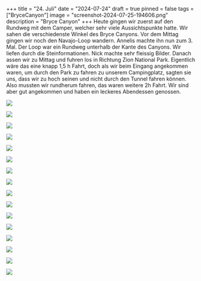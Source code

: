 +++
title = "24. Juli"
date = "2024-07-24"
draft = true
pinned = false
tags = ["BryceCanyon"]
image = "screenshot-2024-07-25-194606.png"
description = "Bryce Canyon"
+++
Heute gingen wir zuerst auf den Rundweg mit dem Camper, welcher sehr viele Aussichtspunkte hatte. Wir sahen die verschiedenste Winkel des Bryce Canyons. Vor dem Mittag gingen wir noch den Navajo-Loop wandern. Annelis machte ihn nun zum 3. Mal. Der Loop war ein Rundweg unterhalb der Kante des Canyons. Wir liefen durch die Steinformationen. Nick machte sehr fleissig Bilder. Danach assen wir zu Mittag und fuhren los in Richtung Zion National Park. Eigentlich wäre das eine knapp 1,5 h Fahrt, doch als wir beim Eingang angekommen waren, um durch den Park zu fahren zu unserem Campingplatz, sagten sie uns, dass wir zu hoch seinen und nicht durch den Tunnel fahren können. Also mussten wir rundherum fahren, das waren weitere 2h Fahrt. Wir sind aber gut angekommen und haben ein leckeres Abendessen genossen.

![](screenshot-2024-07-25-193025.png)

![](screenshot-2024-07-25-193039.png)

![](screenshot-2024-07-25-193050.png)

![](screenshot-2024-07-25-193126.png)

![](screenshot-2024-07-25-193222.png)

![](screenshot-2024-07-25-193247.png)

![](screenshot-2024-07-25-193305.png)

![](screenshot-2024-07-25-193354.png)

![](screenshot-2024-07-25-193420.png)

![](screenshot-2024-07-27-171710.png)

![](screenshot-2024-07-25-193837.png)

![](screenshot-2024-07-25-193913.png)

![](screenshot-2024-07-25-193940.png)

![](screenshot-2024-07-25-194006.png)

![](screenshot-2024-07-25-194051.png)

![](screenshot-2024-07-25-194227.png)

![]()